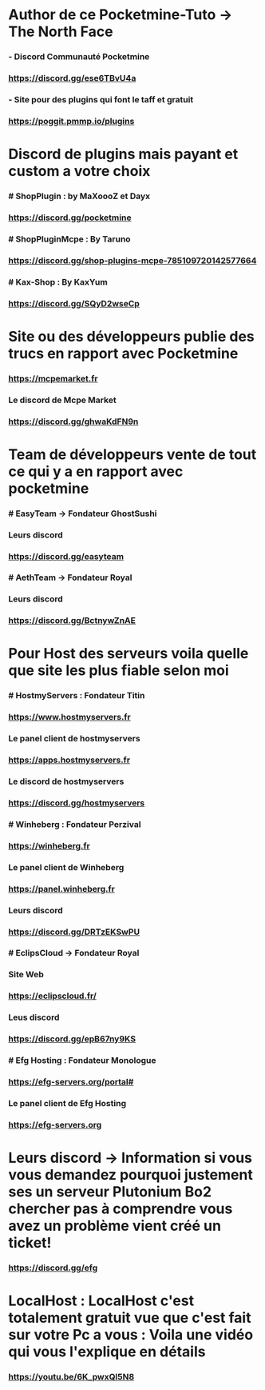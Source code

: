# Author de ce Pocketmine-Tuto -> The North Face

### -  Discord Communauté Pocketmine
### https://discord.gg/ese6TBvU4a

### -  Site pour des plugins qui font le taff et gratuit
### https://poggit.pmmp.io/plugins

# Discord de plugins mais payant et custom a votre choix

### # ShopPlugin : by MaXoooZ et Dayx
### https://discord.gg/pocketmine

### # ShopPluginMcpe : By Taruno
### https://discord.gg/shop-plugins-mcpe-785109720142577664

### # Kax-Shop : By KaxYum
### https://discord.gg/SQyD2wseCp

# Site ou des développeurs publie des trucs en rapport avec Pocketmine
### https://mcpemarket.fr

### Le discord de Mcpe Market 
### https://discord.gg/ghwaKdFN9n

# Team de développeurs vente de tout ce qui y a en rapport avec pocketmine 

### # EasyTeam -> Fondateur GhostSushi

### Leurs discord 
### https://discord.gg/easyteam

### # AethTeam -> Fondateur Royal

### Leurs discord
### https://discord.gg/BctnywZnAE

# Pour Host des serveurs voila quelle que site les plus fiable selon moi

### # HostmyServers : Fondateur Titin
### https://www.hostmyservers.fr

### Le panel client de hostmyservers
### https://apps.hostmyservers.fr

### Le discord de hostmyservers 
### https://discord.gg/hostmyservers

### # Winheberg : Fondateur Perzival
### https://winheberg.fr

### Le panel client de Winheberg
### https://panel.winheberg.fr

### Leurs discord
### https://discord.gg/DRTzEKSwPU

### # EclipsCloud -> Fondateur Royal

### Site Web
### https://eclipscloud.fr/

### Leus discord
### https://discord.gg/epB67ny9KS

### # Efg Hosting : Fondateur Monologue
### https://efg-servers.org/portal#

### Le panel client de Efg Hosting
### https://efg-servers.org

# Leurs discord -> Information si vous vous demandez pourquoi justement ses un serveur Plutonium Bo2 chercher pas à comprendre vous avez un problème vient créé un ticket!
### https://discord.gg/efg

# LocalHost : LocalHost c'est totalement gratuit vue que c'est fait sur votre Pc a vous : Voila une vidéo qui vous l'explique en détails
### https://youtu.be/6K_pwxQl5N8
